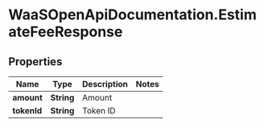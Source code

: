 # WaaSOpenApiDocumentation.EstimateFeeResponse

## Properties

Name | Type | Description | Notes
------------ | ------------- | ------------- | -------------
**amount** | **String** | Amount | 
**tokenId** | **String** | Token ID | 


